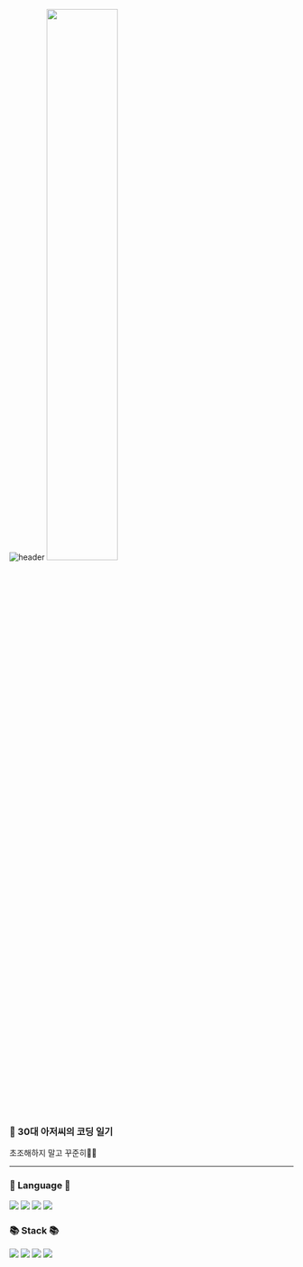 <!-- head -->
![header](https://capsule-render.vercel.app/api?type=wave&color=auto&height=300&section=header&text=SuJin%20Choi&fontSize=90)
<img width="50%" src="https://user-images.githubusercontent.com/80378085/150538122-d0c8472f-4b8c-4544-a35c-27c398234308.gif"/>

<!-- info -->
### :wave: 30대 아저씨의 코딩 일기

초조해하지 말고 꾸준히📖📖




------
<!-- Language logo-->
### 💌 Language 💌
<img src="https://img.shields.io/badge/java-%23007396.svg?&style=for-the-badge&logo=java&logoColor=white" /> <img src="https://img.shields.io/badge/html5-%23E34F26.svg?&style=for-the-badge&logo=html5&logoColor=white" /> <img src="https://img.shields.io/badge/css3-%231572B6.svg?&style=for-the-badge&logo=css3&logoColor=white" /> <img src="https://img.shields.io/badge/python-F7DF1E?style=for-the-badge&logo=python&logoColor=white">

### 📚 Stack 📚
<img src="https://img.shields.io/badge/spring-%236DB33F.svg?&style=for-the-badge&logo=spring&logoColor=white" /> <img src="https://img.shields.io/badge/github-181717?style=for-the-badge&logo=github&logoColor=white"> <img src="https://img.shields.io/badge/git-F05032?style=for-the-badge&logo=git&logoColor=white"> <img src="https://img.shields.io/badge/mongoDB-%236DB33F.svg?&style=for-the-badge&logo=mongoDB&logoColor=white" />
